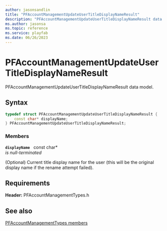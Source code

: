 ```yaml
---
author: jasonsandlin
title: "PFAccountManagementUpdateUserTitleDisplayNameResult"
description: "PFAccountManagementUpdateUserTitleDisplayNameResult data model."
ms.author: jasonsa
ms.topic: reference
ms.service: playfab
ms.date: 06/26/2023
---
```


# PFAccountManagementUpdateUserTitleDisplayNameResult  

PFAccountManagementUpdateUserTitleDisplayNameResult data model.  

## Syntax  
  
```cpp
typedef struct PFAccountManagementUpdateUserTitleDisplayNameResult {  
    const char* displayName;  
} PFAccountManagementUpdateUserTitleDisplayNameResult;  
```
  
### Members  
  
**`displayName`** &nbsp; const char*  
*is null-terminated*  
  
(Optional) Current title display name for the user (this will be the original display name if the rename attempt failed).
  
  
## Requirements  
  
**Header:** PFAccountManagementTypes.h
  
## See also  
[PFAccountManagementTypes members](../pfaccountmanagementtypes_members.md)  

  
  
